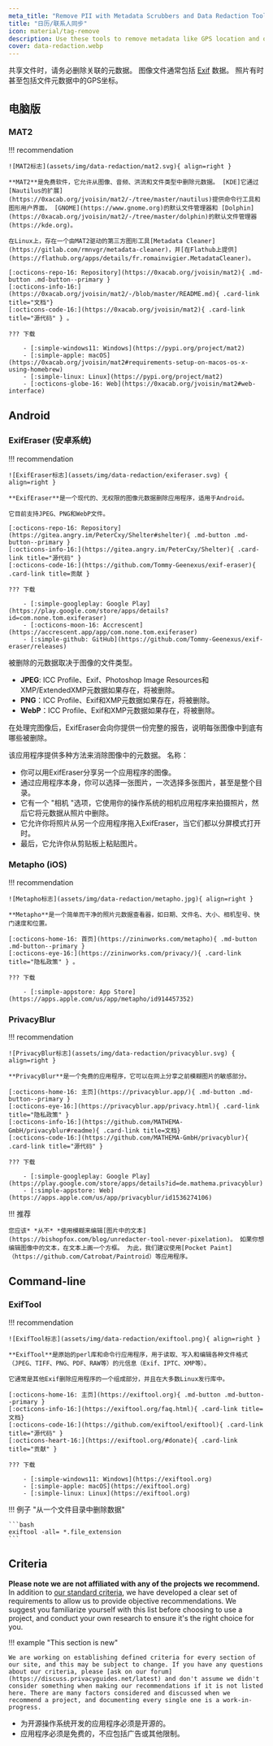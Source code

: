 ```yaml
---
meta_title: "Remove PII with Metadata Scrubbers and Data Redaction Tools - Privacy Guides"
title: "日历/联系人同步"
icon: material/tag-remove
description: Use these tools to remove metadata like GPS location and other identifying information from photos and files you share.
cover: data-redaction.webp
---
```


共享文件时，请务必删除关联的元数据。 图像文件通常包括 [Exif](https://en.wikipedia.org/wiki/Exif) 数据。 照片有时甚至包括文件元数据中的GPS坐标。

## 电脑版

### MAT2

!!! recommendation

    ![MAT2标志](assets/img/data-redaction/mat2.svg){ align=right }
    
    **MAT2**是免费软件，它允许从图像、音频、洪流和文件类型中删除元数据。 [KDE]它通过[Nautilus的扩展](https://0xacab.org/jvoisin/mat2/-/tree/master/nautilus)提供命令行工具和图形用户界面， [GNOME](https://www.gnome.org)的默认文件管理器和 [Dolphin](https://0xacab.org/jvoisin/mat2/-/tree/master/dolphin)的默认文件管理器(https://kde.org)。
    
    在Linux上，存在一个由MAT2驱动的第三方图形工具[Metadata Cleaner](https://gitlab.com/rmnvgr/metadata-cleaner)，并[在Flathub上提供](https://flathub.org/apps/details/fr.romainvigier.MetadataCleaner)。
    
    [:octicons-repo-16: Repository](https://0xacab.org/jvoisin/mat2){ .md-button .md-button--primary }
    [:octicons-info-16:](https://0xacab.org/jvoisin/mat2/-/blob/master/README.md){ .card-link title="文档"}
    [:octicons-code-16:](https://0xacab.org/jvoisin/mat2){ .card-link title="源代码" } 。
    
    ??? 下载
    
        - [:simple-windows11: Windows](https://pypi.org/project/mat2)
        - [:simple-apple: macOS](https://0xacab.org/jvoisin/mat2#requirements-setup-on-macos-os-x-using-homebrew)
        - [:simple-linux: Linux](https://pypi.org/project/mat2)
        - [:octicons-globe-16: Web](https://0xacab.org/jvoisin/mat2#web-interface)

## Android

### ExifEraser (安卓系统)

!!! recommendation

    ![ExifEraser标志](assets/img/data-redaction/exiferaser.svg) { align=right }
    
    **ExifEraser**是一个现代的、无权限的图像元数据删除应用程序，适用于Android。
    
    它目前支持JPEG、PNG和WebP文件。
    
    [:octicons-repo-16: Repository](https://gitea.angry.im/PeterCxy/Shelter#shelter){ .md-button .md-button--primary }
    [:octicons-info-16:](https://gitea.angry.im/PeterCxy/Shelter){ .card-link title="源代码" }
    [:octicons-code-16:](https://github.com/Tommy-Geenexus/exif-eraser){ .card-link title=贡献 }
    
    ??? 下载
    
        - [:simple-googleplay: Google Play](https://play.google.com/store/apps/details?id=com.none.tom.exiferaser)
        - [:octicons-moon-16: Accrescent](https://accrescent.app/app/com.none.tom.exiferaser)
        - [:simple-github: GitHub](https://github.com/Tommy-Geenexus/exif-eraser/releases)

被删除的元数据取决于图像的文件类型。

* **JPEG**: ICC Profile、Exif、Photoshop Image Resources和XMP/ExtendedXMP元数据如果存在，将被删除。
* **PNG**：ICC Profile、Exif和XMP元数据如果存在，将被删除。
* **WebP**：ICC Profile、Exif和XMP元数据如果存在，将被删除。

在处理完图像后，ExifEraser会向你提供一份完整的报告，说明每张图像中到底有哪些被删除。

该应用程序提供多种方法来消除图像中的元数据。 名称：

* 你可以用ExifEraser分享另一个应用程序的图像。
* 通过应用程序本身，你可以选择一张图片，一次选择多张图片，甚至是整个目录。
* 它有一个 "相机 "选项，它使用你的操作系统的相机应用程序来拍摄照片，然后它将元数据从照片中删除。
* 它允许你将照片从另一个应用程序拖入ExifEraser，当它们都以分屏模式打开时。
* 最后，它允许你从剪贴板上粘贴图片。

### Metapho (iOS)

!!! recommendation

    ![Metapho标志](assets/img/data-redaction/metapho.jpg){ align=right }
    
    **Metapho**是一个简单而干净的照片元数据查看器，如日期、文件名、大小、相机型号、快门速度和位置。
    
    [:octicons-home-16: 首页](https://zininworks.com/metapho){ .md-button .md-button--primary }
    [:octicons-eye-16:](https://zininworks.com/privacy/){ .card-link title="隐私政策" } 。
    
    ??? 下载
    
        - [:simple-appstore: App Store](https://apps.apple.com/us/app/metapho/id914457352)

### PrivacyBlur

!!! recommendation

    ![PrivacyBlur标志](assets/img/data-redaction/privacyblur.svg) { align=right }
    
    **PrivacyBlur**是一个免费的应用程序，它可以在网上分享之前模糊图片的敏感部分。
    
    [:octicons-home-16: 主页](https://privacyblur.app/){ .md-button .md-button--primary }
    [:octicons-eye-16:](https://privacyblur.app/privacy.html){ .card-link title="隐私政策" }
    [:octicons-info-16:](https://github.com/MATHEMA-GmbH/privacyblur#readme){ .card-link title=文档}
    [:octicons-code-16:](https://github.com/MATHEMA-GmbH/privacyblur){ .card-link title="源代码" }
    
    ??? 下载
    
        - [:simple-googleplay: Google Play](https://play.google.com/store/apps/details?id=de.mathema.privacyblur)
        - [:simple-appstore: Web](https://apps.apple.com/us/app/privacyblur/id1536274106)

!!! 推荐

    您应该* *从不* *使用模糊来编辑[图片中的文本](https://bishopfox.com/blog/unredacter-tool-never-pixelation)。 如果你想编辑图像中的文本，在文本上画一个方框。 为此，我们建议使用[Pocket Paint]（https://github.com/Catrobat/Paintroid）等应用程序。

## Command-line

### ExifTool

!!! recommendation

    ![ExifTool标志](assets/img/data-redaction/exiftool.png){ align=right }
    
    **ExifTool**是原始的perl库和命令行应用程序，用于读取、写入和编辑各种文件格式（JPEG、TIFF、PNG、PDF、RAW等）的元信息（Exif、IPTC、XMP等）。
    
    它通常是其他Exif删除应用程序的一个组成部分，并且在大多数Linux发行库中。
    
    [:octicons-home-16: 主页](https://exiftool.org){ .md-button .md-button--primary }
    [:octicons-info-16:](https://exiftool.org/faq.html){ .card-link title=文档}
    [:octicons-code-16:](https://github.com/exiftool/exiftool){ .card-link title="源代码" }
    [:octicons-heart-16:](https://exiftool.org/#donate){ .card-link title="贡献" }
    
    ??? 下载
    
        - [:simple-windows11: Windows](https://exiftool.org)
        - [:simple-apple: macOS](https://exiftool.org)
        - [:simple-linux: Linux](https://exiftool.org)

!!! 例子 "从一个文件目录中删除数据"

    ```bash
    exiftool -all= *.file_extension
    ```

## Criteria

**Please note we are not affiliated with any of the projects we recommend.** In addition to [our standard criteria](about/criteria.md), we have developed a clear set of requirements to allow us to provide objective recommendations. We suggest you familiarize yourself with this list before choosing to use a project, and conduct your own research to ensure it's the right choice for you.

!!! example "This section is new"

    We are working on establishing defined criteria for every section of our site, and this may be subject to change. If you have any questions about our criteria, please [ask on our forum](https://discuss.privacyguides.net/latest) and don't assume we didn't consider something when making our recommendations if it is not listed here. There are many factors considered and discussed when we recommend a project, and documenting every single one is a work-in-progress.

- 为开源操作系统开发的应用程序必须是开源的。
- 应用程序必须是免费的，不应包括广告或其他限制。
